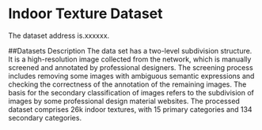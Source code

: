 # Indoor Texture Dataset

The dataset address is.xxxxxx.

##Datasets Description
The data set has a two-level subdivision structure. It is a high-resolution image collected from the network, which is manually screened and annotated by professional designers. The screening process includes removing some images with ambiguous semantic expressions and checking the correctness of the annotation of the remaining images. The basis for the secondary classification of images refers to the subdivision of images by some professional design material websites. The processed dataset comprises 26k indoor textures, with 15 primary categories and 134 secondary categories.
